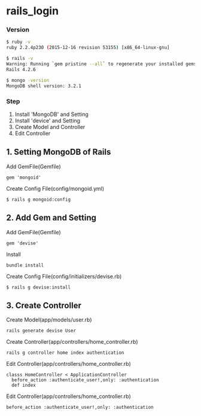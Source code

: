 # rails_login

### Version
```bash
$ ruby -v
ruby 2.2.4p230 (2015-12-16 revision 53155) [x86_64-linux-gnu]

$ rails -v
Warning: Running `gem pristine --all` to regenerate your installed gemspecs (and deleting then reinstalling your bundle if you use bundle --path) will improve the startup performance of Spring.
Rails 4.2.6

$ mongo -version
MongoDB shell version: 3.2.1
```

### Step
1. Install 'MongoDB' and Setting
2. Install 'device' and Setting
3. Create Model and Controller
4. Edit Controller

## 1. Setting MongoDB of Rails

Add GemFile(Gemfile)
```
gem 'mongoid'
```

Create Config File(config/mongoid.yml)
```
$ rails g mongoid:config
```

## 2. Add Gem and Setting

Add GemFile(Gemfile)
```
gem 'devise'
```

Install
```
bundle install
```

Create Config File(config/initializers/devise.rb)
```
$ rails g devise:install
```

## 3. Create Controller

Create Model(app/models/user.rb)
```
rails generate devise User
```

Create Controller(app/controllers/home_controller.rb)
```
rails g controller home index authentication
```

Edit Controller(app/controllers/home_controller.rb)
```
classs HomeController < ApplicationController
  before_action :authenticate_user!,only: :authentication
  def index
```

Edit Controller(app/controllers/home_controller.rb)
```
before_action :authenticate_user!,only: :authentication
```
